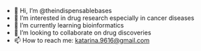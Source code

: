 - 👋 Hi, I’m @theindispensablebases
- 👀 I’m interested in drug research especially in cancer diseases
- 🌱 I’m currently learning bioinformatics
- 💞️ I’m looking to collaborate on drug discoveries
- 📫 How to reach me: katarina.9616@gmail.com

<!---
theindispensablebases/theindispensablebases is a ✨ special ✨ repository because its `README.md` (this file) appears on your GitHub profile.
You can click the Preview link to take a look at your changes.
--->
